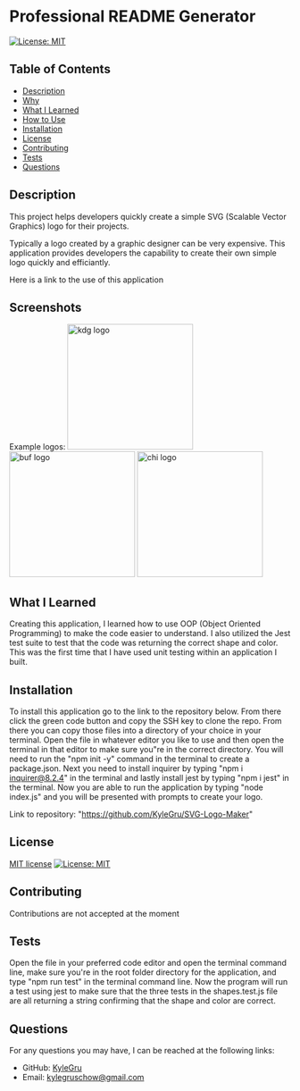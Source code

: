 # Professional README Generator

  [![License: MIT](https://img.shields.io/badge/License-MIT-yellow.svg)](https://opensource.org/licenses/MIT)

  ## Table of Contents
  - [Description](#description)
  - [Why](#why)
  - [What I Learned](#what-i-learned)
  - [How to Use](#how-to-use)
  - [Installation](#installation)
  - [License](#license)
  - [Contributing](#contributing)
  - [Tests](#tests)
  - [Questions](#questions)

  ## Description
  This project helps developers quickly create a simple SVG (Scalable Vector Graphics) logo for their projects.

  Typically a logo created by a graphic designer can be very expensive. This application provides developers the capability to create their own simple logo quickly and efficiantly. 

  Here is a link to the use of this application 

  ## Screenshots
  Example logos:
  <img width='225' alt='kdg logo' src='https://i.imgur.com/BeZmP4m.png'>
  <img width='225' alt='buf logo' src='https://i.imgur.com/ZuJ1YXl.png'>
  <img width='225' alt='chi logo' src='https://i.imgur.com/a6YImmn.png'>

  ## What I Learned
  Creating this application, I learned how to use OOP (Object Oriented Programming) to make the code easier to understand. I also utilized the Jest test suite to test that the code was returning the correct shape and color. This was the first time that I have used unit testing within an application I built.

  ## Installation
  To install this application go to the link to the repository below. From there click the green code button and copy the SSH key to clone the repo. From there you can copy those files into a directory of your choice in your terminal. Open the file in whatever editor you like to use and then open the terminal in that editor to make sure you"re in the correct directory. You will need to run the "npm init -y" command in the terminal to create a package.json. Next you need to install inquirer by typing "npm i inquirer@8.2.4" in the terminal and lastly install jest by typing "npm i jest" in the terminal. Now you are able to run the application by typing "node index.js" and you will be presented with prompts to create your logo.

  Link to repository: "https://github.com/KyleGru/SVG-Logo-Maker"

  ## License
  [MIT license](https://opensource.org/licenses/MIT)
  [![License: MIT](https://img.shields.io/badge/License-MIT-yellow.svg)](https://opensource.org/licenses/MIT)

  ## Contributing
  Contributions are not accepted at the moment

  ## Tests
  Open the file in your preferred code editor and open the terminal command line, make sure you're in the root folder directory for the application, and type "npm run test" in the terminal command line. Now the program will run a test using jest to make sure that the three tests in the shapes.test.js file are all returning a string confirming that the shape and color are correct. 

  ## Questions
  For any questions you may have, I can be reached at the following links: 
  - GitHub: [KyleGru](https://github.com/KyleGru)
  - Email: kylegruschow@gmail.com
